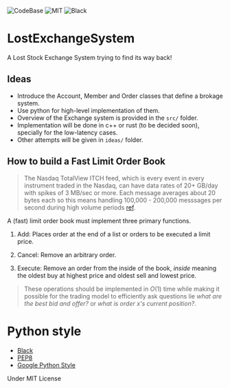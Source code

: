 ![CodeBase](https://progress-bar.dev/20/?title=Codebase)
![MIT](https://img.shields.io/badge/License-MIT-green)
![Black](https://img.shields.io/badge/Style-Black-black)
# LostExchangeSystem
A Lost Stock Exchange System trying to find its way back!

## Ideas

* Introduce the Account, Member and Order classes that define a brokage system.
* Use python for high-level implementation of them. 
* Overview of the Exchange system is provided in the `src/` folder.
* Implementation will be done in c++ or rust (to be decided soon), specially for the low-latency cases.
* Other attempts will be given in `ideas/` folder.


## How to build a Fast Limit Order Book 

> The Nasdaq TotalView ITCH feed, which is every event in every instrument traded
 in the Nasdaq, can have data rates of 20+ GB/day with spikes of 3 MB/sec or more.
 Each message averages about 20 bytes each so this means handling
 100,000 - 200,000 messsages per second during high volume
 periods [ref](https://web.archive.org/web/20110219155647/http://howtohft.wordpress.com/author/howtohft/).

A (fast) limit order book must implement three primary functions.

1. Add: Places order at the end of a list or orders to be 
    executed a limit price.

2. Cancel: Remove an arbitrary order.

3. Execute: Remove an order from the inside of the book, *inside* meaning
    the oldest buy at highest price and oldest sell and lowest price.

> These operations should be implemented in $O(1)$ time while making it
 possible for the trading model to efficiently ask questions lie
 *what are the best bid and offer?* or *what is order x's current position?*.


# Python style
- [Black](https://github.com/psf/black)
- [PEP8](https://peps.python.org/pep-0008/)
- [Google Python Style](https://google.github.io/styleguide/pyguide.html)

Under MIT License

